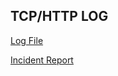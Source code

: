 <h2>TCP/HTTP LOG</h2>

[Log File](https://github.com/iliasnaami/networkAttack/blob/main/TCP_HTTP%20log.pdf)

[Incident Report](https://github.com/iliasnaami/networkAttack/blob/main/Cybersecurity%20incident%20report.pdf)
